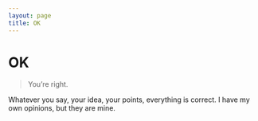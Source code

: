 ```yaml
---
layout: page
title: OK
---
```


# OK

> You’re right.

Whatever you say, your idea, your points, everything is correct.
I have my own opinions, but they are mine.

<!-- 

Gone without food on many nights.
Went to school without food.
No slippers.
Realize that cold nights can be made warm with warm clothings only in 10th grade. Always assume the winters will be like that - cold shivering nights to get over with.
Migrated from my home-town for better prospects to Bombay, by borrowing ₹10,000 from my aunt, who had always helped our family with food, books, and many others.

Stole food (potatoes, pumpkins, chillies, etc.) from the neighboring vegetable garden. They knew but didn't tell us. When they gave us the harvested vegetables regularly, I began to realize that they knew all along.

Started at a no-window single-room next to a cow-shed in Bombay.

Slept on a mosquito infested bench at a Bus-stop to save money before returning from appearing in an exam in Guwahati, back to Imphal.

Been teaching younger kids since 6th grade to earn my own school fees and pocket money. Relatives helped.

 -->
